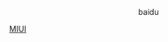 <center>
    <a herf="https://baidu.com">baidu</a>
</center>

<a rel="nofollow" href="//www.miui.com/" target="_blank">MIUI</a>